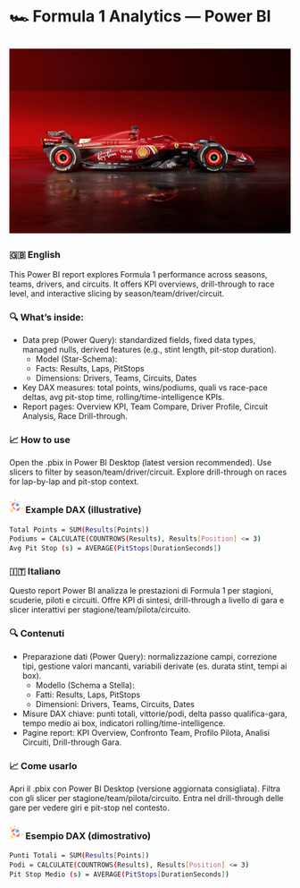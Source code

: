 
# 🏎️ Formula 1 Analytics — Power BI
##  <img src="img/formula-1.jpg" width="800" /> 
### 🇬🇧 English

This Power BI report explores Formula 1 performance across seasons, teams, drivers, and circuits.
It offers KPI overviews, drill-through to race level, and interactive slicing by season/team/driver/circuit.

### 🔍 What’s inside:

- Data prep (Power Query): standardized fields, fixed data types, managed nulls, derived features (e.g., stint length, pit-stop duration).
    - Model (Star-Schema):
    - Facts: Results, Laps, PitStops
    - Dimensions: Drivers, Teams, Circuits, Dates
- Key DAX measures: total points, wins/podiums, quali vs race-pace deltas, avg pit-stop time, rolling/time-intelligence KPIs.
- Report pages: Overview KPI, Team Compare, Driver Profile, Circuit Analysis, Race Drill-through.

### 📈 How to use

Open the .pbix in Power BI Desktop (latest version recommended).
Use slicers to filter by season/team/driver/circuit.
Explore drill-through on races for lap-by-lap and pit-stop context.

### <span id="head4"> <img src="img/i_Start.png" width="25" /> Example DAX (illustrative) </span>
```bash
Total Points = SUM(Results[Points])
Podiums = CALCULATE(COUNTROWS(Results), Results[Position] <= 3)
Avg Pit Stop (s) = AVERAGE(PitStops[DurationSeconds])
```

### 🇮🇹 Italiano

Questo report Power BI analizza le prestazioni di Formula 1 per stagioni, scuderie, piloti e circuiti.
Offre KPI di sintesi, drill-through a livello di gara e slicer interattivi per stagione/team/pilota/circuito.

### 🔍 Contenuti
- Preparazione dati (Power Query): normalizzazione campi, correzione tipi, gestione valori mancanti, variabili derivate (es. durata stint, tempi ai box).
    - Modello (Schema a Stella):
    - Fatti: Results, Laps, PitStops
    - Dimensioni: Drivers, Teams, Circuits, Dates
- Misure DAX chiave: punti totali, vittorie/podi, delta passo qualifica-gara, tempo medio ai box, indicatori rolling/time-intelligence.
- Pagine report: KPI Overview, Confronto Team, Profilo Pilota, Analisi Circuiti, Drill-through Gara.

### 📈 Come usarlo

Apri il .pbix con Power BI Desktop (versione aggiornata consigliata).
Filtra con gli slicer per stagione/team/pilota/circuito.
Entra nel drill-through delle gare per vedere giri e pit-stop nel contesto.

### <span id="head4"> <img src="img/i_Start.png" width="25" /> Esempio DAX (dimostrativo) </span>
```bash
Punti Totali = SUM(Results[Points])
Podi = CALCULATE(COUNTROWS(Results), Results[Position] <= 3)
Pit Stop Medio (s) = AVERAGE(PitStops[DurationSeconds])
```
